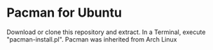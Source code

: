 # Pacman for Ubuntu
Download or clone this repository and extract. In a Terminal, execute "pacman-install.pl".
Pacman was inherited from Arch Linux
